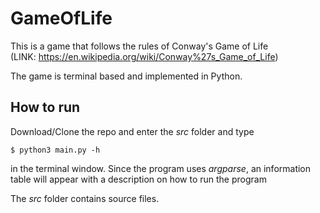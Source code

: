 # GameOfLife

This is a game that follows the rules of Conway's Game of Life  
(LINK: https://en.wikipedia.org/wiki/Conway%27s_Game_of_Life)

The game is terminal based and implemented in Python.

## How to run

Download/Clone the repo and enter the *src* folder and type

```
$ python3 main.py -h
```

in the terminal window. Since the program uses *argparse*, an information table will appear with a description on how to run the program

The *src* folder contains source files.
